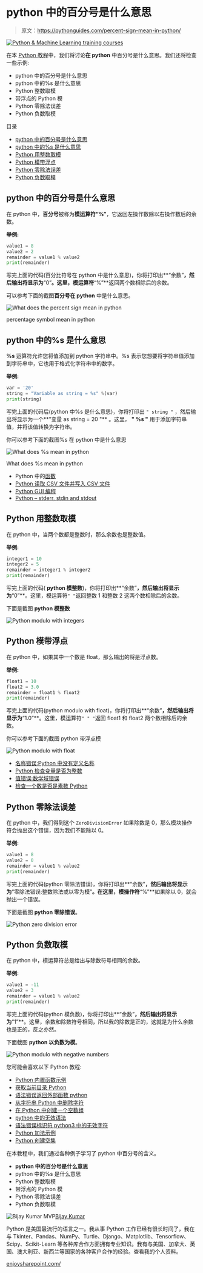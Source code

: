 # python 中的百分号是什么意思

> 原文：<https://pythonguides.com/percent-sign-mean-in-python/>

[![Python & Machine Learning training courses](img/49ec9c6da89a04c9f45bab643f8c765c.png)](https://sharepointsky.teachable.com/p/python-and-machine-learning-training-course)

在本 [Python 教程](https://pythonguides.com/python-download-and-installation/)中，我们将讨论**在 python** 中百分号是什么意思。我们还将检查一些示例:

*   python 中的百分号是什么意思
*   python 中的%s 是什么意思
*   Python 整数取模
*   带浮点的 Python 模
*   Python 零除法误差
*   Python 负数取模

目录

[](#)

*   [python 中的百分号是什么意思](#What_does_the_percent_sign_mean_in_python "What does the percent sign mean in python")
*   [python 中的%s 是什么意思](#What_does_s_mean_in_python "What does %s mean in python")
*   [Python 用整数取模](#Python_modulo_with_integers "Python modulo with integers")
*   [Python 模带浮点](#Python_modulo_with_float "Python modulo with float")
*   [Python 零除法误差](#Python_zero_division_error "Python zero division error")
*   [Python 负数取模](#Python_modulo_with_negative_numbers "Python modulo with negative numbers")

## python 中的百分号是什么意思

在 python 中，**百分号**被称为**模运算符“%”**，它返回左操作数除以右操作数后的余数。

**举例:**

```py
value1 = 8
value2 = 2
remainder = value1 % value2
print(remainder)
```

写完上面的代码(百分比符号在 python 中是什么意思)，你将打印出**“余数”**，然后输出将显示为**“0”**。这里，模运算符**“%”**返回两个数相除后的余数。

可以参考下面的截图**百分号在 python** 中是什么意思。

![What does the percent sign mean in python](img/2b9426ec998d000fba11bbd7bd72e2bd.png "What does the percent sign mean in python")

percentage symbol mean in python

## python 中的%s 是什么意思

**%s** 运算符允许您将值添加到 python 字符串中。%s 表示您想要将字符串值添加到字符串中，它也用于格式化字符串中的数字。

**举例:**

```py
var = '20'
string = "Variable as string = %s" %(var)
print(string)
```

写完上面的代码后(python 中%s 是什么意思)，你将打印出 `" string "` ，然后输出将显示为一个**"变量 as string = 20 "** 。这里， **" %s "** 用于添加字符串值，并将该值转换为字符串。

你可以参考下面的截图%s 在 python 中是什么意思

![What does %s mean in python](img/307a3b8942d9b984d0ed3188f85c2d0d.png "What does s mean in python")

What does %s mean in python

*   Python 中的[函数](https://pythonguides.com/function-in-python/)
*   [Python 读取 CSV 文件并写入 CSV 文件](https://pythonguides.com/python-read-csv-file/)
*   [Python GUI 编程](https://pythonguides.com/python-gui-programming/)
*   [Python – stderr, stdin and stdout](https://pythonguides.com/python-stderr-stdin-and-stdout/)

## Python 用整数取模

在 python 中，当两个数都是整数时，那么余数也是整数值。

**举例:**

```py
integer1 = 10
integer2 = 5
remainder = integer1 % integer2
print(remainder)
```

写完上面的代码( **python 模整数**)，你将打印出**“余数”**，然后输出将显示为**“0”**。这里，模运算符`" "`返回整数 1 和整数 2 这两个数相除后的余数。

下面是截图 **python 模整数**

![Python modulo with integers](img/386e9e7b0b0abddd0cf94b757b2cda77.png "Python modulo with integers")

## Python 模带浮点

在 python 中，如果其中一个数是 float，那么输出的将是浮点数。

**举例:**

```py
float1 = 10
float2 = 3.0
remainder = float1 % float2
print(remainder)
```

写完上面的代码(python modulo with float)，你将打印出**“余数”**，然后输出将显示为**“1.0”**。这里，模运算符`" " "`返回 float1 和 float2 两个数相除后的余数。

你可以参考下面的截图 python 带浮点模

![Python modulo with float](img/598436d54daf9af0f6427d2576fc9a7e.png "Python modulo with float")

*   [名称错误:Python 中没有定义名称](https://pythonguides.com/nameerror-name-is-not-defined/)
*   [Python 检查变量是否为整数](https://pythonguides.com/python-check-if-the-variable-is-an-integer/)
*   [值错误:数学域错误](https://pythonguides.com/valueerror-math-domain-error/)
*   [检查一个数是否是素数 Python](https://pythonguides.com/check-if-a-number-is-a-prime-python/)

## Python 零除法误差

在 python 中，我们得到这个 `ZeroDivisionError` 如果除数是 0，那么模块操作符会抛出这个错误，因为我们不能除以 0。

**举例:**

```py
value1 = 8
value2 = 0
remainder = value1 % value2
print(remainder)
```

写完上面的代码(python 零除法错误)，你将打印出**“余数”**，然后输出将显示为**“零除法错误:整数除法或以零为模”**。在这里，模操作符**“%”**如果除以 0，就会抛出一个错误。

下面是截图 **python 零除错误**。

![Python zero division error](img/b39690798a91b642a32415b1550ddfbf.png "Python zero division error")

## Python 负数取模

在 python 中，模运算符总是给出与除数符号相同的余数。

**举例:**

```py
value1 = -11
value2 = 3
remainder = value1 % value2
print(remainder)
```

写完上面的代码(python 模负数)，你将打印出**“余数”**，然后输出将显示为**“1”**。这里，余数和除数符号相同，所以我的除数是正的，这就是为什么余数也是正的，反之亦然。

下面截图 **python 以负数为模**。

![Python modulo with negative numbers](img/b2f4038f993e3076dc027de0815f0f0d.png "Python modulo with negative numbers")

您可能会喜欢以下 Python 教程:

*   [Python 内置函数示例](https://pythonguides.com/python-built-in-functions/)
*   [获取当前目录 Python](https://pythonguides.com/get-current-directory-python/)
*   [语法错误返回外部函数 python](https://pythonguides.com/syntaxerror-return-outside-function-python/)
*   [从字符串 Python 中删除字符](https://pythonguides.com/remove-character-from-string-python/)
*   [在 Python 中创建一个空数组](https://pythonguides.com/create-an-empty-array-in-python/)
*   [python 中的无效语法](https://pythonguides.com/invalid-syntax-in-python/)
*   [语法错误标识符 python3 中的无效字符](https://pythonguides.com/syntaxerror-invalid-character-in-identifier-python3/)
*   [Python 加法示例](https://pythonguides.com/python-addition/)
*   [Python 创建空集](https://pythonguides.com/python-create-empty-set/)

在本教程中，我们通过各种例子学习了 python 中百分号的含义。

*   **python 中的百分号是什么意思**
*   python 中的%s 是什么意思
*   Python 整数取模
*   带浮点的 Python 模
*   Python 零除法误差
*   Python 负数取模

![Bijay Kumar MVP](img/9cb1c9117bcc4bbbaba71db8d37d76ef.png "Bijay Kumar MVP")[Bijay Kumar](https://pythonguides.com/author/fewlines4biju/)

Python 是美国最流行的语言之一。我从事 Python 工作已经有很长时间了，我在与 Tkinter、Pandas、NumPy、Turtle、Django、Matplotlib、Tensorflow、Scipy、Scikit-Learn 等各种库合作方面拥有专业知识。我有与美国、加拿大、英国、澳大利亚、新西兰等国家的各种客户合作的经验。查看我的个人资料。

[enjoysharepoint.com/](https://enjoysharepoint.com/)[](https://www.facebook.com/fewlines4biju "Facebook")[](https://www.linkedin.com/in/fewlines4biju/ "Linkedin")[](https://twitter.com/fewlines4biju "Twitter")